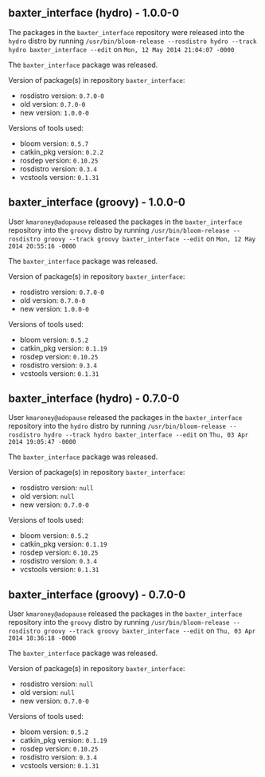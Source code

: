 ## baxter_interface (hydro) - 1.0.0-0

The packages in the `baxter_interface` repository were released into the `hydro` distro by running `/usr/bin/bloom-release --rosdistro hydro --track hydro baxter_interface --edit` on `Mon, 12 May 2014 21:04:07 -0000`

The `baxter_interface` package was released.

Version of package(s) in repository `baxter_interface`:
- rosdistro version: `0.7.0-0`
- old version: `0.7.0-0`
- new version: `1.0.0-0`

Versions of tools used:
- bloom version: `0.5.7`
- catkin_pkg version: `0.2.2`
- rosdep version: `0.10.25`
- rosdistro version: `0.3.4`
- vcstools version: `0.1.31`


## baxter_interface (groovy) - 1.0.0-0

User `kmaroney@adopause` released the packages in the `baxter_interface` repository into the `groovy` distro by running `/usr/bin/bloom-release --rosdistro groovy --track groovy baxter_interface --edit` on `Mon, 12 May 2014 20:55:16 -0000`

The `baxter_interface` package was released.

Version of package(s) in repository `baxter_interface`:
- rosdistro version: `0.7.0-0`
- old version: `0.7.0-0`
- new version: `1.0.0-0`

Versions of tools used:
- bloom version: `0.5.2`
- catkin_pkg version: `0.1.19`
- rosdep version: `0.10.25`
- rosdistro version: `0.3.4`
- vcstools version: `0.1.31`


## baxter_interface (hydro) - 0.7.0-0

User `kmaroney@adopause` released the packages in the `baxter_interface` repository into the `hydro` distro by running `/usr/bin/bloom-release --rosdistro hydro --track hydro baxter_interface --edit` on `Thu, 03 Apr 2014 19:05:47 -0000`

The `baxter_interface` package was released.

Version of package(s) in repository `baxter_interface`:
- rosdistro version: `null`
- old version: `null`
- new version: `0.7.0-0`

Versions of tools used:
- bloom version: `0.5.2`
- catkin_pkg version: `0.1.19`
- rosdep version: `0.10.25`
- rosdistro version: `0.3.4`
- vcstools version: `0.1.31`


## baxter_interface (groovy) - 0.7.0-0

User `kmaroney@adopause` released the packages in the `baxter_interface` repository into the `groovy` distro by running `/usr/bin/bloom-release --rosdistro groovy --track groovy baxter_interface --edit` on `Thu, 03 Apr 2014 18:36:18 -0000`

The `baxter_interface` package was released.

Version of package(s) in repository `baxter_interface`:
- rosdistro version: `null`
- old version: `null`
- new version: `0.7.0-0`

Versions of tools used:
- bloom version: `0.5.2`
- catkin_pkg version: `0.1.19`
- rosdep version: `0.10.25`
- rosdistro version: `0.3.4`
- vcstools version: `0.1.31`


